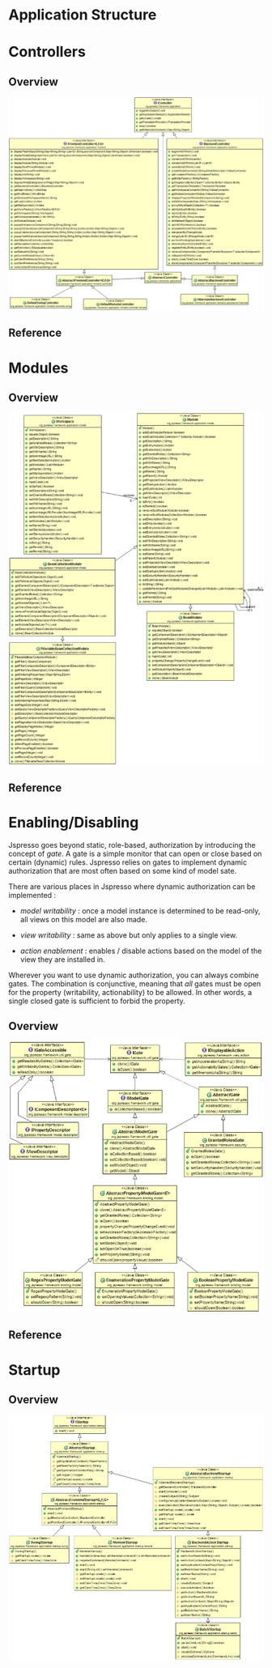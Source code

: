 Application Structure
=====================

<!-- toc -->

Controllers
===========

Overview
--------

![Controllers class diagram](../uml/controllers.PNG)

Reference
---------

Modules
=======

Overview
--------

![Modules class diagram](../uml/modules.PNG)

Reference
---------

Enabling/Disabling
==================

Jspresso goes beyond static, role-based, authorization by introducing
the concept of *gate*. A gate is a simple monitor that can open or close
based on certain (dynamic) rules. Jspresso relies on gates to implement
dynamic authorization that are most often based on some kind of model
sate.

There are various places in Jspresso where dynamic authorization can be
implemented :

-   *model writability* : once a model instance is determined to be
    read-only, all views on this model are also made.

-   *view writability* : same as above but only applies to a single
    view.

-   *action enablement* : enables / disable actions based on the model
    of the view they are installed in.

Wherever you want to use dynamic authorization, you can always combine
gates. The combination is conjunctive, meaning that *all* gates must be
open for the property (writability, actionability) to be allowed. In
other words, a single closed gate is sufficient to forbid the property.

Overview
--------

![Gates class diagram](../uml/enablement.PNG)

Reference
---------

Startup
=======

Overview
--------

![Startup class diagram](../uml/startup.PNG)

